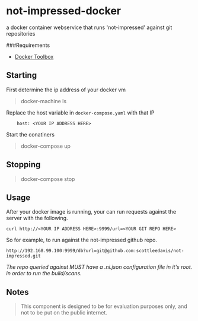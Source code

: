 # not-impressed-docker
a docker container webservice that runs 'not-impressed' against git repositories


###Requirements
* [Docker Toolbox](https://www.docker.com/toolbox)

Starting
-------------
First determine the ip address of your docker vm

> docker-machine ls

Replace the host variable in `docker-compose.yaml` with that IP

```
    host: <YOUR IP ADDRESS HERE>
```

Start the conatiners

> docker-compose up

Stopping
-------------
> docker-compose stop


Usage
-------------

After your docker image is running, your can run requests against the server with the following.
```
curl http://<YOUR IP ADDRESS HERE>:9999/url=<YOUR GIT REPO HERE>
```

So for example, to run against the not-impressed github repo.
```
http://192.168.99.100:9999/db?url=git@github.com:scottleedavis/not-impressed.git
```
*The repo queried against MUST have a .ni.json configuration file in it's root. in order to run the build/scans.*

Notes
-------------
> This component is designed to be for evaluation purposes only, and not to be put on the public internet.